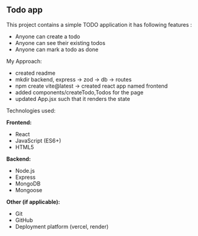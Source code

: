 ## Todo app

This project contains a simple TODO application
it has following features :

- Anyone can create a todo
- Anyone can see their existing todos
- Anyone can mark a todo as done

My Approach:

- created readme
- mkdir backend,
  express -> zod -> db -> routes
- npm create vite@latest -> created react app named frontend
- added components/createTodo,Todos for the page
- updated App.jsx such that it renders the state

Technologies used: 

**Frontend:**

- React
- JavaScript (ES6+)
- HTML5

**Backend:**

- Node.js
- Express
- MongoDB
- Mongoose

**Other (if applicable):**

- Git
- GitHub
- Deployment platform (vercel, render)
